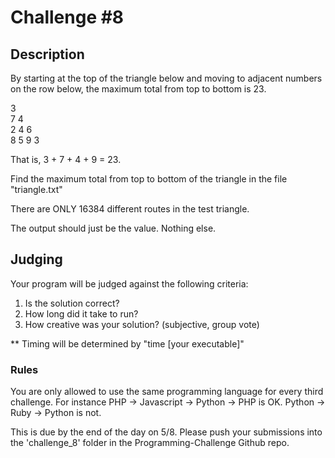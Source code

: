 Challenge #8
============

## Description

By starting at the top of the triangle below and moving to adjacent numbers on the row below, the maximum total from top to bottom is 23.

   3<br />
  7 4 <br />
 2 4 6<br />
8 5 9 3<br />

That is, 3 + 7 + 4 + 9 = 23.

Find the maximum total from top to bottom of the triangle in the file "triangle.txt"

There are ONLY 16384 different routes in the test triangle.

The output should just be the value. Nothing else. 

## Judging

Your program will be judged against the following criteria:

1. Is the solution correct?
2. How long did it take to run?
3. How creative was your solution? (subjective, group vote)

** Timing will be determined by "time [your executable]"

### Rules

You are only allowed to use the same programming language for every third challenge.  For instance PHP -> Javascript -> Python -> PHP is OK.  Python -> Ruby -> Python is not.

This is due by the end of the day on 5/8. Please push your submissions into the 'challenge_8' folder in the Programming-Challenge Github repo.
